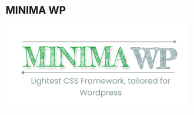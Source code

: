 # MINIMA WP

![Minima-WP](https://github.com/ahmdsabbir/Minima-WP/blob/main/0-vendor/img/minima-wp.PNG)